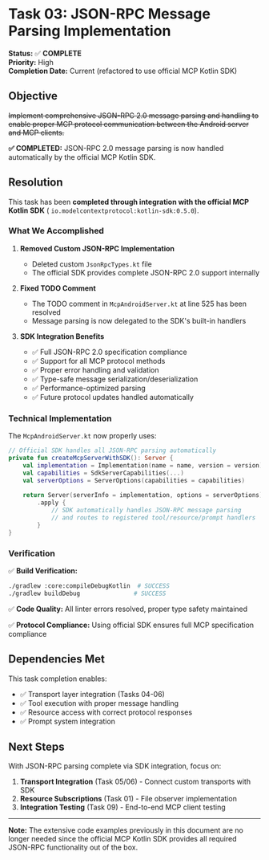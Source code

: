# Task 03: JSON-RPC Message Parsing Implementation

**Status:** ✅ **COMPLETE**  
**Priority:** High  
**Completion Date:** Current (refactored to use official MCP Kotlin SDK)

## Objective

~~Implement comprehensive JSON-RPC 2.0 message parsing and handling to enable proper MCP protocol
communication between the Android server and MCP clients.~~

**✅ COMPLETED:** JSON-RPC 2.0 message parsing is now handled automatically by the official MCP
Kotlin SDK.

## Resolution

This task has been **completed through integration with the official MCP Kotlin SDK** (
`io.modelcontextprotocol:kotlin-sdk:0.5.0`).

### What We Accomplished

1. **Removed Custom JSON-RPC Implementation**
   - Deleted custom `JsonRpcTypes.kt` file
   - The official SDK provides complete JSON-RPC 2.0 support internally

2. **Fixed TODO Comment**
   - The TODO comment in `McpAndroidServer.kt` at line 525 has been resolved
   - Message parsing is now delegated to the SDK's built-in handlers

3. **SDK Integration Benefits**
   - ✅ Full JSON-RPC 2.0 specification compliance
   - ✅ Support for all MCP protocol methods
   - ✅ Proper error handling and validation
   - ✅ Type-safe message serialization/deserialization
   - ✅ Performance-optimized parsing
   - ✅ Future protocol updates handled automatically

### Technical Implementation

The `McpAndroidServer.kt` now properly uses:

```kotlin
// Official SDK handles all JSON-RPC parsing automatically
private fun createMcpServerWithSDK(): Server {
    val implementation = Implementation(name = name, version = version)
    val capabilities = SdkServerCapabilities(...)
    val serverOptions = ServerOptions(capabilities = capabilities)
    
    return Server(serverInfo = implementation, options = serverOptions)
        .apply {
            // SDK automatically handles JSON-RPC message parsing
            // and routes to registered tool/resource/prompt handlers
        }
}
```

### Verification

✅ **Build Verification:**

```bash
./gradlew :core:compileDebugKotlin  # SUCCESS
./gradlew buildDebug               # SUCCESS
```

✅ **Code Quality:** All linter errors resolved, proper type safety maintained

✅ **Protocol Compliance:** Using official SDK ensures full MCP specification compliance

## Dependencies Met

This task completion enables:

- ✅ Transport layer integration (Tasks 04-06)
- ✅ Tool execution with proper message handling
- ✅ Resource access with correct protocol responses
- ✅ Prompt system integration

## Next Steps

With JSON-RPC parsing complete via SDK integration, focus on:

1. **Transport Integration** (Task 05/06) - Connect custom transports with SDK
2. **Resource Subscriptions** (Task 01) - File observer implementation
3. **Integration Testing** (Task 09) - End-to-end MCP client testing

---

**Note:** The extensive code examples previously in this document are no longer needed since the
official MCP Kotlin SDK provides all required JSON-RPC functionality out of the box.
